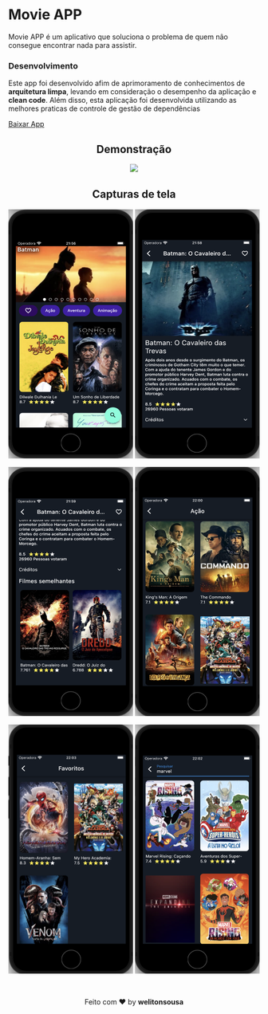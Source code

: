 # Movie APP

Movie APP é um aplicativo que soluciona o problema de quem não consegue encontrar nada para assistir.

### Desenvolvimento
Este app foi desenvolvido afim de aprimoramento de conhecimentos de **arquitetura limpa**, levando em consideração o desempenho da aplicação e **clean code**. Além disso, esta aplicação foi desenvolvida utilizando as melhores praticas de controle de gestão de dependências

<a href="https://github.com/welitonsousa/movie_app/raw/main/assets/download/app.apk" download>Baixar App</a>


<h2 align="center">Demonstração</h2>
<p align="center">
    <img src="./assets/demo/demo.gif" height="500"/>
</p>

<h2 align="center">Capturas de tela</h2>
<p align="center">
    <img src="./assets/screenshots/home.png" width="250" height="500"/>
    <img src="./assets/screenshots/detail.png" width="250" height="500"/>
</p>

<p align="center">
    <img src="./assets/screenshots/similares.png" width="250" height="500"/>
    <img src="./assets/screenshots/genre.png" width="250" height="500"/>
</p>

<p align="center">
    <img src="./assets/screenshots/favorites.png" width="250" height="500"/>
    <img src="./assets/screenshots/search.png" width="250" height="500"/>
</p>

<br>
<p align="center">
   Feito com ❤️ by <b>welitonsousa</b>
</p>
